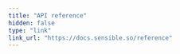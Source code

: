 ```yaml
---
title: "API reference"
hidden: false
type: "link"
link_url: "https://docs.sensible.so/reference"
---
```

